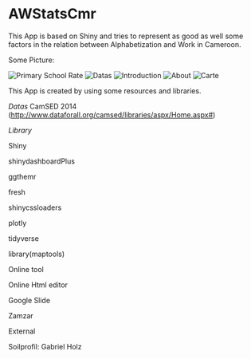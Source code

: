 # AWStatsCmr
This App is based on Shiny and tries to represent as good as well some factors in the relation between Alphabetization and Work in Cameroon.

Some Picture:


![Primary School Rate](https://user-images.githubusercontent.com/44752497/151125280-ab0bc7ad-2d14-435a-a5e6-45dbb3e9de7a.png)
![Datas](https://user-images.githubusercontent.com/44752497/151125282-6e0ede9b-5ea7-4736-97e0-4af7b2069b56.png)
![Introduction](https://user-images.githubusercontent.com/44752497/151125283-03864cb9-2688-42e4-b4b1-d5b33b021952.png)
![About](https://user-images.githubusercontent.com/44752497/151125286-308e61b4-83bb-4ab1-8803-ec75afb973cc.png)
![Carte](https://user-images.githubusercontent.com/44752497/151125287-9ae99ed8-a782-420a-896d-f44bd288ab11.png)


This App is created by using some resources and libraries.

*Datas*
CamSED 2014 (http://www.dataforall.org/camsed/libraries/aspx/Home.aspx#)

*Library*

Shiny

shinydashboardPlus

ggthemr

fresh

shinycssloaders

plotly

tidyverse

library(maptools)

Online tool

Online Html editor

Google Slide

Zamzar

External

Soilprofil: Gabriel Holz

